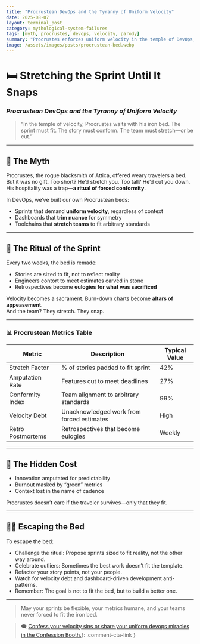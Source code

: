 ```yaml
---
title: "Procrustean DevOps and the Tyranny of Uniform Velocity"
date: 2025-08-07
layout: terminal_post
category: mythological-system-failures
tags: [myth, procrustes, devops, velocity, parody]
summary: "Procrustes enforces uniform velocity in the temple of DevOps, stretching or cutting teams to fit the iron bed of the sprint."
image: /assets/images/posts/procrustean-bed.webp
---
```

# 🛏️ Stretching the Sprint Until It Snaps  
### *Procrustean DevOps and the Tyranny of Uniform Velocity*

> “In the temple of velocity, Procrustes waits with his iron bed. The sprint must fit. The story must conform. The team must stretch—or be cut.”

---

## 🧠 The Myth

Procrustes, the rogue blacksmith of Attica, offered weary travelers a bed. But it was no gift. Too short? He’d stretch you. Too tall? He’d cut you down. His hospitality was a trap—**a ritual of forced conformity**.

In DevOps, we’ve built our own Procrustean beds:

- Sprints that demand **uniform velocity**, regardless of context  
- Dashboards that **trim nuance** for symmetry  
- Toolchains that **stretch teams** to fit arbitrary standards  

---

## 🔧 The Ritual of the Sprint

Every two weeks, the bed is remade:

- Stories are sized to fit, not to reflect reality  
- Engineers contort to meet estimates carved in stone  
- Retrospectives become **eulogies for what was sacrificed**  

Velocity becomes a sacrament. Burn-down charts become **altars of appeasement**.  
And the team? They stretch. They snap.

---

### 📊 Procrustean Metrics Table

| Metric             | Description                                 | Typical Value |
|--------------------|---------------------------------------------|--------------|
| Stretch Factor     | % of stories padded to fit sprint            | 42%          |
| Amputation Rate    | Features cut to meet deadlines               | 27%          |
| Conformity Index   | Team alignment to arbitrary standards        | 99%          |
| Velocity Debt      | Unacknowledged work from forced estimates    | High         |
| Retro Postmortems  | Retrospectives that become eulogies          | Weekly       |

---

## 🐍 The Hidden Cost

- Innovation amputated for predictability  
- Burnout masked by “green” metrics  
- Context lost in the name of cadence  

Procrustes doesn’t care if the traveler survives—only that they fit.

---

## 🏃‍♂️ Escaping the Bed

To escape the bed:

- Challenge the ritual: Propose sprints sized to fit reality, not the other way around.
- Celebrate outliers: Sometimes the best work doesn’t fit the template.
- Refactor your story points, not your people.
- Watch for velocity debt and dashboard-driven development anti-patterns.
- Remember: The goal is not to fit the bed, but to build a better one.

---

> May your sprints be flexible, your metrics humane, and your teams never forced to fit the iron bed.

> 🗨️ [Confess your velocity sins or share your uniform devops miracles in the Confession Booth.](#confessions){: .comment-cta-link }


